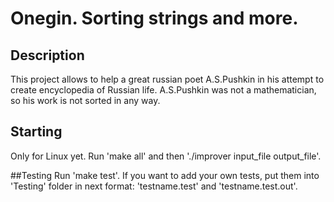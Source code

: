 # Onegin. Sorting strings and more.

## Description
This project allows to help a great russian poet A.S.Pushkin in his attempt to create encyclopedia of Russian life. A.S.Pushkin was not a mathematician, so his work is not sorted in any way.

## Starting
Only for Linux yet.
Run 'make all' and then './improver input_file output_file'. 

##Testing
Run 'make test'. If you want to add your own tests, put them into 'Testing' folder in next format:
'testname.test' and 'testname.test.out'.
